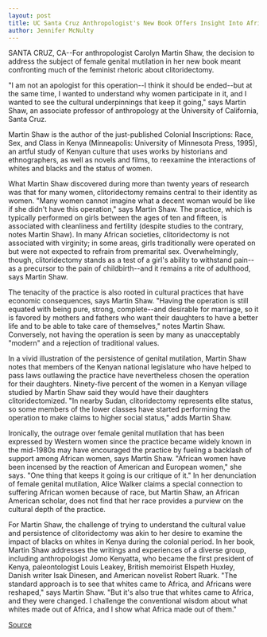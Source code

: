 ```yaml
---
layout: post
title: UC Santa Cruz Anthropologist's New Book Offers Insight Into African Cultural Practices That Have Sparked Outrage In The West
author: Jennifer McNulty
---
```


SANTA CRUZ, CA--For anthropologist Carolyn Martin Shaw, the  decision to address the subject of female genital mutilation in her  new book meant confronting much of the feminist rhetoric about  clitoridectomy.

"I am not an apologist for this operation--I think it should be  ended--but at the same time, I wanted to understand why women  participate in it, and I wanted to see the cultural underpinnings that  keep it going," says Martin Shaw, an associate professor of  anthropology at the University of California, Santa Cruz.

Martin Shaw is the author of the just-published Colonial  Inscriptions: Race, Sex, and Class in Kenya (Minneapolis: University  of Minnesota Press, 1995), an artful study of Kenyan culture that  uses works by historians and ethnographers, as well as novels and  films, to reexamine the interactions of whites and blacks and the  status of women.

What Martin Shaw discovered during more than twenty years of  research was that for many women, clitoridectomy remains central  to their identity as women. "Many women cannot imagine what a  decent woman would be like if she didn't have this operation," says  Martin Shaw. The practice, which is typically performed on girls  between the ages of ten and fifteen, is associated with cleanliness  and fertility (despite studies to the contrary, notes Martin Shaw). In  many African societies, clitoridectomy is not associated with  virginity; in some areas, girls traditionally were operated on but  were not expected to refrain from premarital sex. Overwhelmingly,  though, clitoridectomy stands as a test of a girl's ability to  withstand pain--as a precursor to the pain of childbirth--and it  remains a rite of adulthood, says Martin Shaw.

The tenacity of the practice is also rooted in cultural  practices that have economic consequences, says Martin Shaw.  "Having the operation is still equated with being pure, strong,  complete--and desirable for marriage, so it is favored by mothers  and fathers who want their daughters to have a better life and to be  able to take care of themselves," notes Martin Shaw. Conversely, not  having the operation is seen by many as unacceptably "modern" and a  rejection of traditional values.

In a vivid illustration of the persistence of genital mutilation,  Martin Shaw notes that members of the Kenyan national legislature  who have helped to pass laws outlawing the practice have  nevertheless chosen the operation for their daughters. Ninety-five  percent of the women in a Kenyan village studied by Martin Shaw  said they would have their daughters clitoridectomized. "In nearby  Sudan, clitoridectomy represents elite status, so some members of  the lower classes have started performing the operation to make  claims to higher social status," adds Martin Shaw.

Ironically, the outrage over female genital mutilation that has  been expressed by Western women since the practice became widely  known in the mid-1980s may have encouraged the practice by fueling  a backlash of support among African women, says Martin Shaw.  "African women have been incensed by the reaction of American and  European women," she says. "One thing that keeps it going is our  critique of it." In her denunciation of female genital mutilation,  Alice Walker claims a special connection to suffering African  women because of race, but Martin Shaw, an African American  scholar, does not find that her race provides a purview on the  cultural depth of the practice.

For Martin Shaw, the challenge of trying to understand the  cultural value and persistence of clitoridectomy was akin to her  desire to examine the impact of blacks on whites in Kenya during the  colonial period. In her book, Martin Shaw addresses the writings and  experiences of a diverse group, including anthropologist Jomo  Kenyatta, who became the first president of Kenya, paleontologist  Louis Leakey, British memoirist Elspeth Huxley, Danish writer Isak  Dinesen, and American novelist Robert Ruark. "The standard approach  is to see that whites came to Africa, and Africans were reshaped,"  says Martin Shaw. "But it's also true that whites came to Africa, and  they were changed. I challenge the conventional wisdom about what  whites made out of Africa, and I show what Africa made out of  them."

[Source](http://www1.ucsc.edu/news_events/press_releases/archive/95-96/11-95/110195-Anthropologist_boo.html "Permalink to 110195-Anthropologist_boo")
